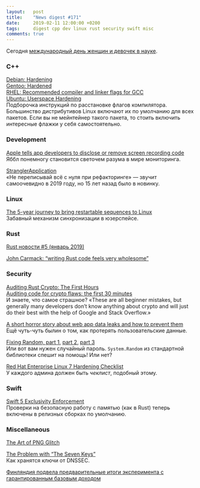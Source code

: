 ```yaml
---
layout:   post
title:    "News digest #171"
date:     2019-02-11 12:00:00 +0200
tags:     digest cpp dev linux rust security swift misc
comments: true
---
```


Сегодня [международный день женщин и девочек в науке](https://www.un.org/ru/events/women-and-girls-in-science-day/).

### C++

[Debian: Hardening](https://wiki.debian.org/Hardening)<br/>
[Gentoo: Hardened](https://wiki.gentoo.org/wiki/Project:Hardened)<br/>
[RHEL: Recommended compiler and linker flags for GCC](https://developers.redhat.com/blog/2018/03/21/compiler-and-linker-flags-gcc/)<br/>
[Ubuntu: Userspace Hardening](https://wiki.ubuntu.com/Security/Features#Userspace_Hardening)<br/>
Подборочка инструкций по расстановке флагов компилятора. Большинство дистрибутивов Linux включают их по умолчанию для всех пакетов. Если вы не мейнтейнер такого пакета, то стоить включить интересные флажки у себя самостоятельно.

### Development

[Apple tells app developers to disclose or remove screen recording code](https://techcrunch.com/2019/02/07/apple-glassbox-apps/)<br/>
Яббл понемногу становится светочем разума в мире мониторинга.

[StranglerApplication](https://www.martinfowler.com/bliki/StranglerApplication.html)<br/>
«Не переписывай всё с нуля при рефакторинге» — звучит самоочевидно в 2019 году, но 15 лет назад было в новинку.

### Linux

[The 5-year journey to bring restartable sequences to Linux](https://www.efficios.com/blog/2019/02/08/linux-restartable-sequences/)<br/>
Забавный механизм синхронизации в юзерспейсе.

### Rust

[Rust новости #5 (январь 2019)](https://habr.com/ru/post/439354/)

[John Carmack: “writing Rust code feels very wholesome”](https://twitter.com/ID_AA_Carmack/status/1094419108781789184)

### Security

[Auditing Rust Crypto: The First Hours](https://research.kudelskisecurity.com/2019/02/07/auditing-rust-crypto-the-first-hours/)<br/>
[Auditing code for crypto flaws: the first 30 minutes](https://research.kudelskisecurity.com/2017/04/24/auditing-code-for-crypto-flaws-the-first-30-minutes/)<br/>
И знаете, что самое страшное? «These are all beginner mistakes, but generally many developers don’t know anything about crypto and will just do their best with the help of Google and Stack Overflow.»

[A short horror story about web app data leaks and how to prevent them](https://hackernoon.com/database-security-vs-web-app-leaks-26cd35d9ce5a)<br/>
Ещё чуть-чуть былин о том, как протерять пользовательские данные.

[Fixing Random, part 1,](https://ericlippert.com/2019/01/31/fixing-random-part-1/) [part 2,](https://ericlippert.com/2019/02/04/fixing-random-part-2/) [part 3](https://ericlippert.com/2019/02/07/fixing-random-part-3/)<br/>
Или вот вам нужен случайный пароль. `System.Random` из стандартной библиотеки спешит на помощь! Или нет?

[Red Hat Enterprise Linux 7 Hardening Checklist](https://wikis.utexas.edu/display/ISO/Red+Hat+Enterprise+Linux+7+Hardening+Checklist)<br/>
У каждого админа должен быть _чеклист_, подобный этому.

### Swift

[Swift 5 Exclusivity Enforcement](https://swift.org/blog/swift-5-exclusivity/)<br/>
Проверки на безопасную работу с памятью (как в Rust) теперь включены в релизных сборках по умолчанию.

### Miscellaneous

[The Art of PNG Glitch](http://ucnv.github.io/pnglitch/)

[The Problem with “The Seven Keys”](https://www.icann.org/news/blog/the-problem-with-the-seven-keys)<br/>
Как хранятся ключи от DNSSEC.

[Финляндия подвела предварительные итоги эксперимента с гарантированным базовым доходом](https://habr.com/ru/post/439600/)
